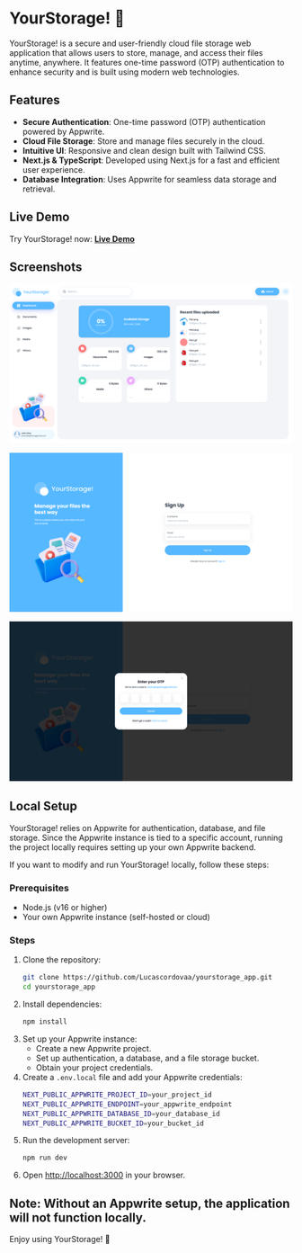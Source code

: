 # YourStorage! 🚀

YourStorage! is a secure and user-friendly cloud file storage web application that allows users to store, manage, and access their files anytime, anywhere. It features one-time password (OTP) authentication to enhance security and is built using modern web technologies.

## Features

- **Secure Authentication**: One-time password (OTP) authentication powered by Appwrite.
- **Cloud File Storage**: Store and manage files securely in the cloud.
- **Intuitive UI**: Responsive and clean design built with Tailwind CSS.
- **Next.js & TypeScript**: Developed using Next.js for a fast and efficient user experience.
- **Database Integration**: Uses Appwrite for seamless data storage and retrieval.

## Live Demo

Try YourStorage! now: **[Live Demo](https://yourstorage-app.vercel.app/sign-in)**

## Screenshots

![main page](https://github.com/Lucascordovaa/yourstorage_app/blob/f6430cb1e17a90051fc89d564eca51260f50fc7d/mainpage.PNG)

![signup](https://github.com/Lucascordovaa/yourstorage_app/blob/e3222ed6edf42ec6131670933ab3dedadb482ee1/signup.PNG)

![otp](https://github.com/Lucascordovaa/yourstorage_app/blob/a9677fe6870a35fc4d0e82932f8683c03fb9650d/otp.PNG)

## Local Setup

YourStorage! relies on Appwrite for authentication, database, and file storage. Since the Appwrite instance is tied to a specific account, running the project locally requires setting up your own Appwrite backend.

If you want to modify and run YourStorage! locally, follow these steps:

### Prerequisites
- Node.js (v16 or higher)
- Your own Appwrite instance (self-hosted or cloud)

### Steps
1. Clone the repository:
   ```sh
   git clone https://github.com/Lucascordovaa/yourstorage_app.git
   cd yourstorage_app
   ```
2. Install dependencies:
   ```sh
   npm install
   ```
3. Set up your Appwrite instance:
   - Create a new Appwrite project.
   - Set up authentication, a database, and a file storage bucket.
   - Obtain your project credentials.
4. Create a `.env.local` file and add your Appwrite credentials:
   ```sh
   NEXT_PUBLIC_APPWRITE_PROJECT_ID=your_project_id
   NEXT_PUBLIC_APPWRITE_ENDPOINT=your_appwrite_endpoint
   NEXT_PUBLIC_APPWRITE_DATABASE_ID=your_database_id
   NEXT_PUBLIC_APPWRITE_BUCKET_ID=your_bucket_id
   ```
5. Run the development server:
   ```sh
   npm run dev
   ```
6. Open [http://localhost:3000](http://localhost:3000) in your browser.

**Note:** Without an Appwrite setup, the application will not function locally.
---
Enjoy using YourStorage! 🚀

